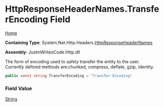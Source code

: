 # HttpResponseHeaderNames\.TransferEncoding Field

[Home](../../../../README.md)

**Containing Type**: System\.Net\.Http\.Headers\.[HttpResponseHeaderNames](../README.md)

**Assembly**: JustinWritesCode\.Http\.dll

  
The form of encoding used to safely transfer the entity to the user\. Currently defined methods are:chunked, compress, deflate, gzip, identity\.

```csharp
public const string TransferEncoding = "Transfer-Encoding"
```

### Field Value

[String](https://docs.microsoft.com/en-us/dotnet/api/system.string)

